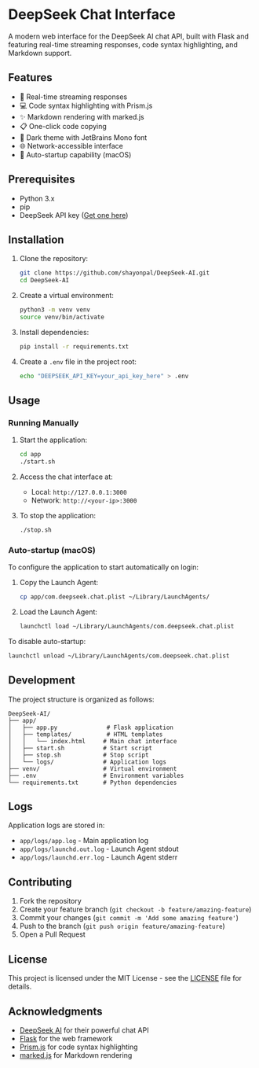 # DeepSeek Chat Interface

A modern web interface for the DeepSeek AI chat API, built with Flask and featuring real-time streaming responses, code syntax highlighting, and Markdown support.

## Features

- 🚀 Real-time streaming responses
- 💻 Code syntax highlighting with Prism.js
- ✨ Markdown rendering with marked.js
- 📋 One-click code copying
- 🎨 Dark theme with JetBrains Mono font
- 🌐 Network-accessible interface
- 🔄 Auto-startup capability (macOS)

## Prerequisites

- Python 3.x
- pip
- DeepSeek API key ([Get one here](https://platform.deepseek.com))

## Installation

1. Clone the repository:
   ```bash
   git clone https://github.com/shayonpal/DeepSeek-AI.git
   cd DeepSeek-AI
   ```

2. Create a virtual environment:
   ```bash
   python3 -m venv venv
   source venv/bin/activate
   ```

3. Install dependencies:
   ```bash
   pip install -r requirements.txt
   ```

4. Create a `.env` file in the project root:
   ```bash
   echo "DEEPSEEK_API_KEY=your_api_key_here" > .env
   ```

## Usage

### Running Manually

1. Start the application:
   ```bash
   cd app
   ./start.sh
   ```

2. Access the chat interface at:
   - Local: `http://127.0.0.1:3000`
   - Network: `http://<your-ip>:3000`

3. To stop the application:
   ```bash
   ./stop.sh
   ```

### Auto-startup (macOS)

To configure the application to start automatically on login:

1. Copy the Launch Agent:
   ```bash
   cp app/com.deepseek.chat.plist ~/Library/LaunchAgents/
   ```

2. Load the Launch Agent:
   ```bash
   launchctl load ~/Library/LaunchAgents/com.deepseek.chat.plist
   ```

To disable auto-startup:
```bash
launchctl unload ~/Library/LaunchAgents/com.deepseek.chat.plist
```

## Development

The project structure is organized as follows:

```
DeepSeek-AI/
├── app/
│   ├── app.py              # Flask application
│   ├── templates/          # HTML templates
│   │   └── index.html     # Main chat interface
│   ├── start.sh           # Start script
│   ├── stop.sh            # Stop script
│   └── logs/              # Application logs
├── venv/                  # Virtual environment
├── .env                   # Environment variables
└── requirements.txt       # Python dependencies
```

## Logs

Application logs are stored in:
- `app/logs/app.log` - Main application log
- `app/logs/launchd.out.log` - Launch Agent stdout
- `app/logs/launchd.err.log` - Launch Agent stderr

## Contributing

1. Fork the repository
2. Create your feature branch (`git checkout -b feature/amazing-feature`)
3. Commit your changes (`git commit -m 'Add some amazing feature'`)
4. Push to the branch (`git push origin feature/amazing-feature`)
5. Open a Pull Request

## License

This project is licensed under the MIT License - see the [LICENSE](LICENSE) file for details.

## Acknowledgments

- [DeepSeek AI](https://platform.deepseek.com) for their powerful chat API
- [Flask](https://flask.palletsprojects.com/) for the web framework
- [Prism.js](https://prismjs.com/) for code syntax highlighting
- [marked.js](https://marked.js.org/) for Markdown rendering 